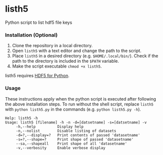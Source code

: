 # listh5
Python script to list hdf5 file keys

### Installation (Optional)
1. Clone the repository in a local directory.
2. Open `listh5` with a text editor and change the path to the script.
3. Place `listh5` in a desired directory (e.g. `$HOME/.local/bin/`). Check if the path to the directory is included in the `$PATH` variable.
4. Make the script executable `chmod +x listh5`.

listh5 requires [HDF5 for Python](https://www.h5py.org/).

### Usage
These instructions apply when the python script is executed after following the above installation steps.
To run without the shell script, replace `listh5` with `python listh5.py` in the commands (e.g. `python listh5.py -h`).

```
Help: listh5 -h
Usage: listh5 [filename] -h -n -d=[datsetname] -s=[datsetname] -v 
	 -h,--help		    Display help
	 -n,--nolist		Disable listing of datasets
	 -d=?,--display=?	Print contents of passed 'datasetname'
	 -s=?,--shape=?		Print shape of passed 'datasetname'
	 --sa,--shapeall	Print shape of all 'datasetname'
	 -v,--verbosity		Enable verbose display
```
